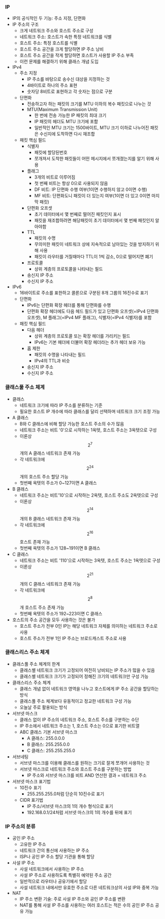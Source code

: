 ### IP
- IP의 공식적인 두 기능: 주소 지정, 단편화
- IP 주소의 구조
  - 크게 네트워크 주소와 호스트 주소로 구성
  - 네트워크 주소: 호스트가 속한 특정 네트워크를 식별
  - 호스트 주소: 특정 호스트를 식별
  - 호스트 주소 공간을 크게 할당하면 IP 주소 낭비
  - 호스트 주소 공간을 작게 할당하면 호스트가 사용할 IP 주소 부족
  - 이런 문제를 해결하기 위해 클래스 개념 도입
- IPv4
  - 주소 지정
    - IP 주소를 바탕으로 송수신 대상을 지정하는 것
    - 4바이트로 하나의 주소 표현
    - 숫자당 8비트로 표현하고 각 숫자는 점으로 구분
  - 단편화
    - 전송하고자 하는 패킷의 크기를 MTU 이하의 복수 패킷으로 나누는 것
    - MTU(Maximum Transmission Unit)
      - 한 번에 전송 가능한 IP 패킷의 최대 크기
      - IP 패킷의 헤더도 MTU 크기에 포함
      - 일반적인 MTU 크기는 1500바이트, MTU 크기 이하로 나누어진 패킷은 수신지에 도착하면 다시 재조합
  - 패킷 핵심 필드
    - 식별자
      - 패킷에 할당된번호 
      - 쪼개져서 도착한 패킷들이 어떤 메시지에서 쪼개졌는지를 알기 위해 사용
    - 플래그
      - 3개의 비트로 이루어짐
      - 첫 번째 비트는 항상 0으로 사용되지 않음
      - DF 비트: IP 단편화 수행 여부(1이면 수행하지 않고 0이면 수행)
      - MF 비트: 단편화도니 패킷이 더 있는지 여부(1이면 더 있고 0이면 마지막 패킷)
    - 단편화 오프셋
      - 초기 데이터에서 몇 번째로 떨어진 패킷인지 표시
      - 패킷을 재조합하려면 해당패킷이 초기 데이터에서 몇 번째 패킷인지 알아야함
    - TTL
      - 패킷의 수명
      - 무의미한 패킷이 네트워크 상에 지속적으로 남아있는 것을 방지하기 위해 사용
      - 패킷이 라우터를 거칠때마다 TTL이 1씩 감소, 0으로 떨어지면 폐기
    - 프로토콜
      - 상위 계층의 프로토콜을 나타내는 필드
    - 송신지 IP 주소
    - 수신지 IP 주소
- IPv6
  - 16바이트로 주소를 표한하고 콜론으로 구분된 8개 그룹의 16진수로 표기
  - 단편화
    - IPv6는 단편화 확장 헤더를 통해 단편화를 수행
    - 단편화 확장 헤더에도 다음 헤드 필드가 있고 단편화 오프셋(=IPv4 단편화 오프셋), M 플래그(=IPv4 MF 플래그), 식별자(=IPv4 식별자)를 포함
  - 패킷 핵심 필드
    - 다음 헤더
      - 상위 계층의 프로토콜 또는 확장 헤더를 가리키는 필드
      - IPv6는 기본 헤더에 더불어 확장 헤더라는 추가 헤더 보유 가능
    - 홉 제한
      - 패킷의 수명을 나타내는 필드
      - IPv4의 TTL과 비슷
    - 송신지 IP 주소
    - 수신지 IP 주소

### 클래스풀 주소 체계
- 클래스
  - 네트워크 크기에 따라 IP 주소를 분류하는 기준
  - 필요한 호스트 IP 개수에 따라 클래스를 달리 선택하며 네트워크 크기 조정 가능
- A 클래스
  - B와 C 클래스에 비해 할당 가능한 호스트 주소의 수가 많음
  - 네트워크 주소는 비트 '0'으로 시작하는 1옥텟, 호스트 주소는 3옥텟으로 구성
  - 이론상 $$2^7$$개의 A 클래스 네트워크 존재 가능
  - 각 네트워크에 $$2^{24}$$개의 호스트 주소 할당 가능
  - 첫번째 옥텟의 주소가 0~127이면 A 클래스
- B 클래스
  - 네트워크 주소는 비트'10'으로 시작하는 2옥텟, 호스트 주소도 2옥텟으로 구성
  - 이론상 $$2^{14}$$개의 B 클래스 네트워크 존재 가능
  - 각 네트워크에 $$2^{16}$$ 호스트 존재 가능
  - 첫번째 옥텟의 주소가 128~191이면 B 클래스
- C 클래스
  - 네트워크 주소는 비트 '110'으로 시작하는 3옥텟, 호스트 주소는 1옥텟으로 구성
  - 이론상 $$2^{21}$$개의 C 클래스 네트워크 존재 가능
  - 각 네트워크에 $$2^8$$개 호스트 주소 존재 가능
  - 첫번째 옥텟의 주소가 192~223이면 C 클래스
- 호스트의 주소 공간을 모두 사용하는 것은 불가
  - 호스트 주소가 전부 0인 IP는 해당 네트워크 자체를 의미하는 네트워크 주소로 사용
  - 호스트 주소가 전부 1인 IP 주소는 브로드캐스트 주소로 사용
 
### 클래스리스 주소 체계
- 클래스풀 주소 체계의 한계
  - 클래스별 네트워크 크기가 고정되어 여전히 낭비되는 IP 주소가 많을 수 있음
  - 클래스별 네트워크 크기가 고정되어 정해진 크기의 네트워크만 구성 가능
- 클래스리스 주소 체계
  - 클래스 개념 없이 네트워크 영역을 나누고 호스트에게 IP 주소 공간을 할당하는 방식
  - 클래스풀 주소 체계보다 유동적이고 정교한 네트워크 구성 가능
  - 오늘날 주로 활용되는 방식
- 서브넷 마스크
  - 클래스 없이 IP 주소의 네트워크 주소, 호스트 주소를 구분하는 수단
  - IP 주소에서 네트워크 주소는 1, 호스트 주소는 0으로 표기한 비트열
  - ABC 클래스 기본 서브넷 마스크
    - A 클래스: 255.0.0.0
    - B 클래스: 255.255.0.0
    - C 클래스: 255.255.255.0
- 서브네팅
  - 서브넷 마스크를 이용해 클래스를 원하는 크기로 잘게 쪼개어 사용하는 것
  - 서브넷 마스크로 네트워크 주소와 호스트 주소를 구분하는 방법
    - IP 주소와 서브넷 마스크를 비트 AND 연산한 결과 = 네트워크 주소
- 서브넷 마스크 표기법
  - 10진수 표기
    -  255.255.255.0처럼 단순히 10진수로 표기
  - CIDR 표기법
    - IP 주소/서브넷 마스크의 1의 개수 형식으로 표기
    - 192.168.0.1/24처럼 서브넷 마스크의 1의 개수를 뒤에 표기

### IP 주소의 분류
- 공인 IP 주소
  - 고유한 IP 주소
  - 네트워크 간의 통신에 사용하는 IP 주소
  - ISP나 공인 IP 주소 할당 기관을 통해 할당
- 사설 IP 주소
  - 사설 네트워크에서 사용하는 IP 주소
  - 사설 IP 주소로 사용하도록 특별히 예약된 주소 공간
  - 일반적으로 라우터나 공유기에서 할당
  - 사설 네트워크 내에서만 유효한 주소로 다른 네트워크상의 사설 IP와 중복 가능
- NAT
  - IP 주소 변환 기술: 주로 사설 IP 주소와 공인 IP 주소를 변환
  - NAT를 통해 사설 IP 주소를 사용하는 여러 호스트는 적은 수의 공인 IP 주소 공유 가능